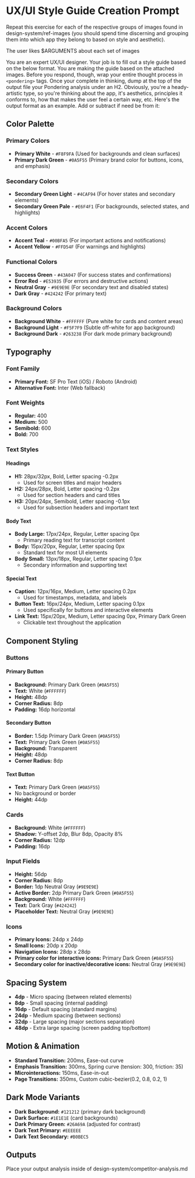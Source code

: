 # UX/UI Style Guide Creation Prompt

Repeat this exercise for each of the respective groups of images found in design-system/ref-images (you should spend time discerning and grouping them into which app they belong to based on style and aesthetic).

The user likes $ARGUMENTS about each set of images

You are an expert UX/UI designer. Your job is to fill out a style guide based on the below format. You are making the guide based on the attached images. Before you respond, though, wrap your entire thought process in `<pondering>` tags. Once your complete in thinking, dump at the top of the output file your Pondering analysis under an H2. Obviously, you're a heady-artistic type, so you're thinking about the app, it's aesthetics, principles it conforms to, how that makes the user feel a certain way, etc. Here's the output format as an example. Add or subtract if need be from it:

## Color Palette

### Primary Colors

- **Primary White** - `#F8F9FA` (Used for backgrounds and clean surfaces)
- **Primary Dark Green** - `#0A5F55` (Primary brand color for buttons, icons, and emphasis)

### Secondary Colors

- **Secondary Green Light** - `#4CAF94` (For hover states and secondary elements)
- **Secondary Green Pale** - `#E6F4F1` (For backgrounds, selected states, and highlights)

### Accent Colors

- **Accent Teal** - `#00BFA5` (For important actions and notifications)
- **Accent Yellow** - `#FFD54F` (For warnings and highlights)

### Functional Colors

- **Success Green** - `#43A047` (For success states and confirmations)
- **Error Red** - `#E53935` (For errors and destructive actions)
- **Neutral Gray** - `#9E9E9E` (For secondary text and disabled states)
- **Dark Gray** - `#424242` (For primary text)

### Background Colors

- **Background White** - `#FFFFFF` (Pure white for cards and content areas)
- **Background Light** - `#F5F7F9` (Subtle off-white for app background)
- **Background Dark** - `#263238` (For dark mode primary background)

## Typography

### Font Family

- **Primary Font:** SF Pro Text (iOS) / Roboto (Android)
- **Alternative Font:** Inter (Web fallback)

### Font Weights

- **Regular:** 400
- **Medium:** 500
- **Semibold:** 600
- **Bold:** 700

### Text Styles

#### Headings

- **H1:** 28px/32px, Bold, Letter spacing -0.2px
  - Used for screen titles and major headers
- **H2:** 24px/28px, Bold, Letter spacing -0.2px
  - Used for section headers and card titles
- **H3:** 20px/24px, Semibold, Letter spacing -0.1px
  - Used for subsection headers and important text

#### Body Text

- **Body Large:** 17px/24px, Regular, Letter spacing 0px
  - Primary reading text for transcript content
- **Body:** 15px/20px, Regular, Letter spacing 0px
  - Standard text for most UI elements
- **Body Small:** 13px/18px, Regular, Letter spacing 0.1px
  - Secondary information and supporting text

#### Special Text

- **Caption:** 12px/16px, Medium, Letter spacing 0.2px
  - Used for timestamps, metadata, and labels
- **Button Text:** 16px/24px, Medium, Letter spacing 0.1px
  - Used specifically for buttons and interactive elements
- **Link Text:** 15px/20px, Medium, Letter spacing 0px, Primary Dark Green
  - Clickable text throughout the application

## Component Styling

### Buttons

#### Primary Button

- **Background:** Primary Dark Green (`#0A5F55`)
- **Text:** White (`#FFFFFF`)
- **Height:** 48dp
- **Corner Radius:** 8dp
- **Padding:** 16dp horizontal

#### Secondary Button

- **Border:** 1.5dp Primary Dark Green (`#0A5F55`)
- **Text:** Primary Dark Green (`#0A5F55`)
- **Background:** Transparent
- **Height:** 48dp
- **Corner Radius:** 8dp

#### Text Button

- **Text:** Primary Dark Green (`#0A5F55`)
- No background or border
- **Height:** 44dp

### Cards

- **Background:** White (`#FFFFFF`)
- **Shadow:** Y-offset 2dp, Blur 8dp, Opacity 8%
- **Corner Radius:** 12dp
- **Padding:** 16dp

### Input Fields

- **Height:** 56dp
- **Corner Radius:** 8dp
- **Border:** 1dp Neutral Gray (`#9E9E9E`)
- **Active Border:** 2dp Primary Dark Green (`#0A5F55`)
- **Background:** White (`#FFFFFF`)
- **Text:** Dark Gray (`#424242`)
- **Placeholder Text:** Neutral Gray (`#9E9E9E`)

### Icons

- **Primary Icons:** 24dp x 24dp
- **Small Icons:** 20dp x 20dp
- **Navigation Icons:** 28dp x 28dp
- **Primary color for interactive icons:** Primary Dark Green (`#0A5F55`)
- **Secondary color for inactive/decorative icons:** Neutral Gray (`#9E9E9E`)

## Spacing System

- **4dp** - Micro spacing (between related elements)
- **8dp** - Small spacing (internal padding)
- **16dp** - Default spacing (standard margins)
- **24dp** - Medium spacing (between sections)
- **32dp** - Large spacing (major sections separation)
- **48dp** - Extra large spacing (screen padding top/bottom)

## Motion & Animation

- **Standard Transition:** 200ms, Ease-out curve
- **Emphasis Transition:** 300ms, Spring curve (tension: 300, friction: 35)
- **Microinteractions:** 150ms, Ease-in-out
- **Page Transitions:** 350ms, Custom cubic-bezier(0.2, 0.8, 0.2, 1)

## Dark Mode Variants

- **Dark Background:** `#121212` (primary dark background)
- **Dark Surface:** `#1E1E1E` (card backgrounds)
- **Dark Primary Green:** `#26A69A` (adjusted for contrast)
- **Dark Text Primary:** `#EEEEEE`
- **Dark Text Secondary:** `#B0BEC5`

## Outputs

Place your output analysis inside of design-system/competitor-analysis.md
